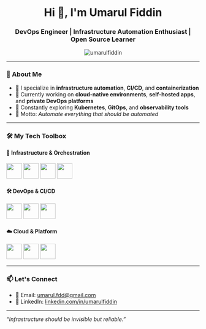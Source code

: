 <h1 align="center">Hi 👋, I'm Umarul Fiddin</h1>
<h3 align="center">DevOps Engineer | Infrastructure Automation Enthusiast | Open Source Learner</h3>

<p align="center">
  <img src="https://komarev.com/ghpvc/?username=umarulfiddin&label=Profile%20views&color=0e75b6&style=flat" alt="umarulfiddin" />
</p>

---

### 🚀 About Me

- 💼 I specialize in **infrastructure automation**, **CI/CD**, and **containerization**
- 🔭 Currently working on **cloud-native environments**, **self-hosted apps**, and **private DevOps platforms**
- 🌱 Constantly exploring **Kubernetes**, **GitOps**, and **observability tools**
- 🧠 Motto: *Automate everything that should be automated*

---

### 🛠️ My Tech Toolbox

#### 🔧 Infrastructure & Orchestration
<p>
  <img src="https://cdn.jsdelivr.net/gh/devicons/devicon/icons/docker/docker-original.svg" width="40" height="40"/>
  <img src="https://cdn.jsdelivr.net/gh/devicons/devicon/icons/kubernetes/kubernetes-plain.svg" width="40" height="40"/>
  <img src="https://cdn.jsdelivr.net/gh/devicons/devicon/icons/ansible/ansible-original.svg" width="40" height="40"/>
  <img src="https://cdn.jsdelivr.net/gh/devicons/devicon/icons/terraform/terraform-original.svg" width="40" height="40"/>
</p>

#### 🛠️ DevOps & CI/CD
<p>
  <img src="https://cdn.jsdelivr.net/gh/devicons/devicon/icons/gitlab/gitlab-original.svg" width="40" height="40"/>
  <img src="https://cdn.jsdelivr.net/gh/devicons/devicon/icons/github/github-original.svg" width="40" height="40"/>
  <img src="https://cdn.jsdelivr.net/gh/devicons/devicon/icons/jenkins/jenkins-original.svg" width="40" height="40"/>
</p>

#### ☁️ Cloud & Platform
<p>
  <img src="https://cdn.jsdelivr.net/gh/devicons/devicon/icons/linux/linux-original.svg" width="40" height="40"/>
  <img src="https://cdn.jsdelivr.net/gh/devicons/devicon/icons/ubuntu/ubuntu-plain.svg" width="40" height="40"/>
  <img src="https://cdn.jsdelivr.net/gh/devicons/devicon/icons/nginx/nginx-original.svg" width="40" height="40"/>
</p>

---

### 📫 Let's Connect

- 📧 Email: [umarul.fdd@gmail.com](mailto:umarul.fdd@gmail.com)
- 💼 LinkedIn: [linkedin.com/in/umarulfiddin](https://linkedin.com/in/umarulfiddin)

---

_“Infrastructure should be invisible but reliable.”_
